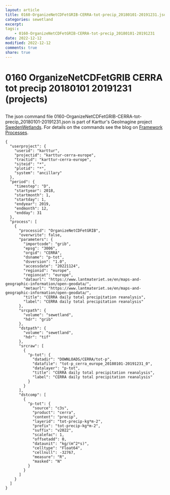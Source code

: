 ```yaml
---
layout: article
title: 0160-OrganizeNetCDFetGRIB-CERRA-tot-precip_20180101-20191231.json
categories: sewetland
excerpt: 
tags:: 
    - 0160-OrganizeNetCDFetGRIB-CERRA-tot-precip_20180101-20191231
date: 2022-12-12
modified: 2022-12-12
comments: true
share: true
---
```


# 0160 OrganizeNetCDFetGRIB CERRA tot precip 20180101 20191231 (projects)

## 

The json command file <span class='file'>0160-OrganizeNetCDFetGRIB-CERRA-tot-precip_20180101-20191231.json</span> is part of Karttur's GeoImagine project [<span class='project'>SwedenWetlands</span>](https://karttur.github.io/geoimagine03-proj-wetland-se/index.html). For details on the commands see the blog on [Framework Processes](https://karttur.github.io/geoimagine03-docs-procpack/).

```
{
  "userproject": {
    "userid": "karttur",
    "projectid": "karttur-cerra-europe",
    "tractid": "karttur-cerra-europe",
    "siteid": "*",
    "plotid": "*",
    "system": "ancillary"
  },
  "period": {
    "timestep": "D",
    "startyear": 2018,
    "startmonth": 1,
    "startday": 1,
    "endyear": 2019,
    "endmonth": 12,
    "endday": 31
  },
  "process": [
    {
      "processid": "OrganizeNetCDFetGRIB",
      "overwrite": false,
      "parameters": {
        "importcode": "grib",
        "epsg": "3006",
        "orgid": "CERRA",
        "dsname": "p-tot",
        "dsversion": "1.0",
        "accessdate": "20221124",
        "regionid": "europe",
        "regioncat": "europe",
        "dataurl": "https://www.lantmateriet.se/en/maps-and-geographic-information/open-geodata/",
        "metaurl": "https://www.lantmateriet.se/en/maps-and-geographic-information/open-geodata/",
        "title": "CERRA daily total precipitation reanalysis",
        "label": "CERRA daily total precipitation reanalysis"
      },
      "srcpath": {
        "volume": "sewetland",
        "hdr": "grib"
      },
      "dstpath": {
        "volume": "sewetland",
        "hdr": "tif"
      },
      "srcraw": [
        {
          "p-tot": {
            "datadir": "DOWNLOADS/CERRA/tot-p",
            "datafile": "tot-p_cerra_europe_20180101-20191231_0",
            "datalayer": "p-tot",
            "title": "CERRA daily total precipitation reanalysis",
            "label": "CERRA daily total precipitation reanalysis"
          }
        }
      ],
      "dstcomp": [
        {
          "p-tot": {
            "source": "c3s",
            "product": "cerra",
            "content": "precip",
            "layerid": "tot-precip-kg*m-2",
            "prefix": "tot-precip-kg*m-2",
            "suffix": "v2022",
            "scalefac": 1,
            "offsetadd": 0,
            "dataunit": "kg/(m^2*s)",
            "celltype": "Float64",
            "cellnull": -32767,
            "measure": "R",
            "masked": "N"
          }
        }
      ]
    }
  ]
}
```
